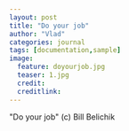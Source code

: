 ```yaml
---
layout: post
title: "Do your job"
author: "Vlad"
categories: journal
tags: [documentation,sample]
image:
  feature: doyourjob.jpg
  teaser: 1.jpg
  credit:
  creditlink:
---
```


"Do your job" (c) Bill Belichik